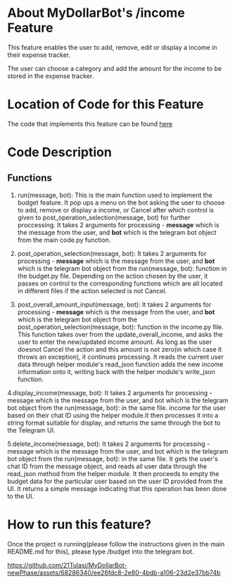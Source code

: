 # About MyDollarBot's /income Feature
This feature enables the user to add, remove, edit or display a income in their expense tracker.

The user can choose a category and add the amount for the income to be stored in the expense tracker.

# Location of Code for this Feature
The code that implements this feature can be found [here](https://github.com/21Tulasi/MyDollarBot-newPhase/blob/main/code/income.py)

# Code Description
## Functions

1. run(message, bot):
This is the main function used to implement the budget feature. It pop ups a menu on the bot asking the user to choose to add, remove or display a income, or Cancel after which control is given to post_operation_selection(message, bot) for further proccessing. It takes 2 arguments for processing - **message** which is the message from the user, and **bot** which is the telegram bot object from the main code.py function.

2. post_operation_selection(message, bot):
It takes 2 arguments for processing - **message** which is the message from the user, and **bot** which is the telegram bot object from the run(message, bot): function in the budget.py file. Depending on the action chosen by the user, it passes on control to the corresponding functions which are all located in different files if the action selected is not Cancel.

3. post_overall_amount_input(message, bot):
It takes 2 arguments for processing - **message** which is the message from the user, and **bot** which is the telegram bot object from the post_operation_selection(message, bot): function in the income.py file. This function takes over from the update_overall_income, and asks the user to enter the new/updated income amount. As long as the user doesnot Cancel the action and this amount is not zero(in which case it throws an exception), it continues processing. It reads the current user data through helper module's read_json function adds the new income information onto it, writing back with the helper module's write_json function.

4.display_income(message, bot):
It takes 2 arguments for processing - message which is the message from the user, and bot which is the telegram bot object from the run(message, bot): in the same file. income for the user based on their chat ID using the helper module.It then processes it into a string format suitable for display, and returns the same through the bot to the Telegram UI.

5.delete_income(message, bot):
It takes 2 arguments for processing - message which is the message from the user, and bot which is the telegram bot object from the run(message, bot): in the same file. It gets the user's chat ID from the message object, and reads all user data through the read_json method from the helper module. It then proceeds to empty the budget data for the particular user based on the user ID provided from the UI. It returns a simple message indicating that this operation has been done to the UI.


# How to run this feature?
Once the project is running(please follow the instructions given in the main README.md for this), please type /budget into the telegram bot.


https://github.com/21Tulasi/MyDollarBot-newPhase/assets/68286340/ee26fdc8-2e80-4bdb-a106-23d2e37bb74b



